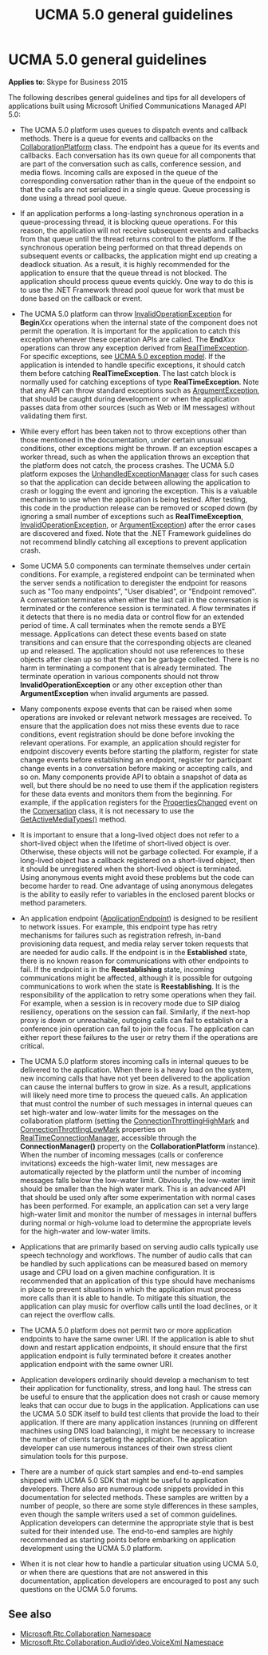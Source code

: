 ﻿---
title: UCMA 5.0 general guidelines
TOCTitle: General guidelines
ms:assetid: 8d83bdc8-7169-42bf-8c5b-38016ee9d2b5
ms:mtpsurl: https://msdn.microsoft.com/en-us/library/Dn466083(v=office.16)
ms:contentKeyID: 65240028
ms.date: 07/27/2015
mtps_version: v=office.16
---

# UCMA 5.0 general guidelines


**Applies to**: Skype for Business 2015

The following describes general guidelines and tips for all developers of applications built using Microsoft Unified Communications Managed API 5.0:

  - The UCMA 5.0 platform uses queues to dispatch events and callback methods. There is a queue for events and callbacks on the [CollaborationPlatform](https://docs.microsoft.com/dotnet/api/microsoft.rtc.collaboration.collaborationplatform?view=ucma-api) class. The endpoint has a queue for its events and callbacks. Each conversation has its own queue for all components that are part of the conversation such as calls, conference session, and media flows. Incoming calls are exposed in the queue of the corresponding conversation rather than in the queue of the endpoint so that the calls are not serialized in a single queue. Queue processing is done using a thread pool queue.

  - If an application performs a long-lasting synchronous operation in a queue-processing thread, it is blocking queue operations. For this reason, the application will not receive subsequent events and callbacks from that queue until the thread returns control to the platform. If the synchronous operation being performed on that thread depends on subsequent events or callbacks, the application might end up creating a deadlock situation. As a result, it is highly recommended for the application to ensure that the queue thread is not blocked. The application should process queue events quickly. One way to do this is to use the .NET Framework thread pool queue for work that must be done based on the callback or event.

  - The UCMA 5.0 platform can throw [InvalidOperationException](https://msdn.microsoft.com/en-us/library/2asft85a) for **Begin***Xxx* operations when the internal state of the component does not permit the operation. It is important for the application to catch this exception whenever these operation APIs are called. The **End***Xxx* operations can throw any exception derived from [RealTimeException](https://msdn.microsoft.com/en-us/library/hh385103\(v=office.16\)). For specific exceptions, see [UCMA 5.0 exception model](ucma-5-0-exception-model.md). If the application is intended to handle specific exceptions, it should catch them before catching **RealTimeException**. The last catch block is normally used for catching exceptions of type **RealTimeException**. Note that any API can throw standard exceptions such as [ArgumentException](https://msdn.microsoft.com/en-us/library/3w1b3114), that should be caught during development or when the application passes data from other sources (such as Web or IM messages) without validating them first.

  - While every effort has been taken not to throw exceptions other than those mentioned in the documentation, under certain unusual conditions, other exceptions might be thrown. If an exception escapes a worker thread, such as when the application throws an exception that the platform does not catch, the process crashes. The UCMA 5.0 platform exposes the [UnhandledExceptionManager](https://msdn.microsoft.com/en-us/library/hh348981\(v=office.16\)) class for such cases so that the application can decide between allowing the application to crash or logging the event and ignoring the exception. This is a valuable mechanism to use when the application is being tested. After testing, this code in the production release can be removed or scoped down (by ignoring a small number of exceptions such as **RealTimeException**, [InvalidOperationException](https://msdn.microsoft.com/en-us/library/2asft85a), or [ArgumentException](https://msdn.microsoft.com/en-us/library/3w1b3114)) after the error cases are discovered and fixed. Note that the .NET Framework guidelines do not recommend blindly catching all exceptions to prevent application crash.

  - Some UCMA 5.0 components can terminate themselves under certain conditions. For example, a registered endpoint can be terminated when the server sends a notification to deregister the endpoint for reasons such as "Too many endpoints", "User disabled", or "Endpoint removed". A conversation terminates when either the last call in the conversation is terminated or the conference session is terminated. A flow terminates if it detects that there is no media data or control flow for an extended period of time. A call terminates when the remote sends a BYE message. Applications can detect these events based on state transitions and can ensure that the corresponding objects are cleaned up and released. The application should not use references to these objects after clean up so that they can be garbage collected. There is no harm in terminating a component that is already terminated. The terminate operation in various components should not throw **InvalidOperationException** or any other exception other than **ArgumentException** when invalid arguments are passed.

  - Many components expose events that can be raised when some operations are invoked or relevant network messages are received. To ensure that the application does not miss these events due to race conditions, event registration should be done before invoking the relevant operations. For example, an application should register for endpoint discovery events before starting the platform, register for state change events before establishing an endpoint, register for participant change events in a conversation before making or accepting calls, and so on. Many components provide API to obtain a snapshot of data as well, but there should be no need to use them if the application registers for these data events and monitors them from the beginning. For example, if the application registers for the [PropertiesChanged](https://msdn.microsoft.com/en-us/library/hh384248\(v=office.16\)) event on the [Conversation](https://msdn.microsoft.com/en-us/library/hh349224\(v=office.16\)) class, it is not necessary to use the [GetActiveMediaTypes()](https://msdn.microsoft.com/en-us/library/hh350114\(v=office.16\)) method.

  - It is important to ensure that a long-lived object does not refer to a short-lived object when the lifetime of short-lived object is over. Otherwise, these objects will not be garbage collected. For example, if a long-lived object has a callback registered on a short-lived object, then it should be unregistered when the short-lived object is terminated. Using anonymous events might avoid these problems but the code can become harder to read. One advantage of using anonymous delegates is the ability to easily refer to variables in the enclosed parent blocks or method parameters.

  - An application endpoint ([ApplicationEndpoint](https://docs.microsoft.com/dotnet/api/microsoft.rtc.collaboration.applicationendpoint?view=ucma-api)) is designed to be resilient to network issues. For example, this endpoint type has retry mechanisms for failures such as registration refresh, in-band provisioning data request, and media relay server token requests that are needed for audio calls. If the endpoint is in the **Established** state, there is no known reason for communications with other endpoints to fail. If the endpoint is in the **Reestablishing** state, incoming communications might be affected, although it is possible for outgoing communications to work when the state is **Reestablishing**. It is the responsibility of the application to retry some operations when they fail. For example, when a session is in recovery mode due to SIP dialog resiliency, operations on the session can fail. Similarly, if the next-hop proxy is down or unreachable, outgoing calls can fail to establish or a conference join operation can fail to join the focus. The application can either report these failures to the user or retry them if the operations are critical.

  - The UCMA 5.0 platform stores incoming calls in internal queues to be delivered to the application. When there is a heavy load on the system, new incoming calls that have not yet been delivered to the application can cause the internal buffers to grow in size. As a result, applications will likely need more time to process the queued calls. An application that must control the number of such messages in internal queues can set high-water and low-water limits for the messages on the collaboration platform (setting the [ConnectionThrottlingHighMark](https://msdn.microsoft.com/en-us/library/hh349079\(v=office.16\)) and [ConnectionThrottlingLowMark](https://msdn.microsoft.com/en-us/library/hh383720\(v=office.16\)) properties on [RealTimeConnectionManager](https://msdn.microsoft.com/en-us/library/hh382456\(v=office.16\)), accessible through the **ConnectionManager()** property on the **CollaborationPlatform** instance). When the number of incoming messages (calls or conference invitations) exceeds the high-water limit, new messages are automatically rejected by the platform until the number of incoming messages falls below the low-water limit. Obviously, the low-water limit should be smaller than the high water mark. This is an advanced API that should be used only after some experimentation with normal cases has been performed. For example, an application can set a very large high-water limit and monitor the number of messages in internal buffers during normal or high-volume load to determine the appropriate levels for the high-water and low-water limits.

  - Applications that are primarily based on serving audio calls typically use speech technology and workflows. The number of audio calls that can be handled by such applications can be measured based on memory usage and CPU load on a given machine configuration. It is recommended that an application of this type should have mechanisms in place to prevent situations in which the application must process more calls than it is able to handle. To mitigate this situation, the application can play music for overflow calls until the load declines, or it can reject the overflow calls.

  - The UCMA 5.0 platform does not permit two or more application endpoints to have the same owner URI. If the application is able to shut down and restart application endpoints, it should ensure that the first application endpoint is fully terminated before it creates another application endpoint with the same owner URI.

  - Application developers ordinarily should develop a mechanism to test their application for functionality, stress, and long haul. The stress can be useful to ensure that the application does not crash or cause memory leaks that can occur due to bugs in the application. Applications can use the UCMA 5.0 SDK itself to build test clients that provide the load to their application. If there are many application instances (running on different machines using DNS load balancing), it might be necessary to increase the number of clients targeting the application. The application developer can use numerous instances of their own stress client simulation tools for this purpose.

  - There are a number of quick start samples and end-to-end samples shipped with UCMA 5.0 SDK that might be useful to application developers. There also are numerous code snippets provided in this documentation for selected methods. These samples are written by a number of people, so there are some style differences in these samples, even though the sample writers used a set of common guidelines. Application developers can determine the appropriate style that is best suited for their intended use. The end-to-end samples are highly recommended as starting points before embarking on application development using the UCMA 5.0 platform.

  - When it is not clear how to handle a particular situation using UCMA 5.0, or when there are questions that are not answered in this documentation, application developers are encouraged to post any such questions on the UCMA 5.0 forums.

## See also

- [Microsoft.Rtc.Collaboration Namespace](https://docs.microsoft.com/dotnet/api/microsoft.rtc.collaboration?view=ucma-api-5.0)
- [Microsoft.Rtc.Collaboration.AudioVideo.VoiceXml Namespace](https://docs.microsoft.com/dotnet/api/Microsoft.Rtc.Collaboration.AudioVideo.VoiceXml?view=ucma-voice)